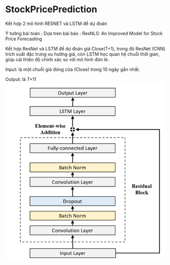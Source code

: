 # StockPricePrediction
Kết hợp 2 mô hình RESNET và LSTM để dự đoán

Ý tưởng bài toán : Dựa tren bài báo : ResNLS: An Improved Model for Stock Price Forecasting

Kết hợp ResNet và LSTM để dự đoán giá Close(T+1), trong đó ResNet (CNN) trích xuất đặc trưng xu hướng giá, còn LSTM học quan hệ chuỗi thời gian, giúp cải thiện độ chính xác so với mô hình đơn lẻ. 

Input: là một chuỗi giá đóng cửa (Close) trong 10 ngày gần nhất.

Output: là T+11
![Model Overview](image/model.png)